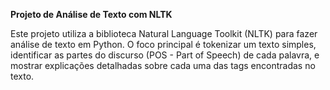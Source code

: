 **Projeto de Análise de Texto com NLTK**    
    
Este projeto utiliza a biblioteca Natural Language Toolkit (NLTK) para fazer análise de texto em Python. O foco principal é tokenizar um texto simples, identificar as partes do discurso (POS - Part of Speech) de cada palavra, e mostrar explicações detalhadas sobre cada uma das tags encontradas no texto.